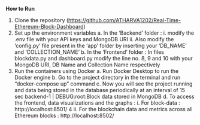 **How to Run**
1. Clone the repository
(https://github.com/ATHARVA1202/Real-Time-Ethereum-Block-Dashboard)
2. Set up the environment variables
a. In the ‘Backend’ folder :
i. modify the .env file with your API keys and MongoDB URI
ii. Also modify the ‘config.py’ file present in the ‘app’ folder by 
inserting your ‘DB_NAME’ and ‘COLLECTION_NAME’
b. In the ‘Frontend’ folder : 
In files blockdata.py and dashboard.py modify the line no. 8, 9 and 10 
with your MongoDB URI, DB Name and Collection Name respectively
3. Run the containers using Docker
a. Run Docker Desktop to run the Docker engine
b. Go to the project directory in the terminal and run “docker-compose up”
command
c. Now you will see the project running and data being stored in the 
database periodically at an interval of 15 sec
backend-1 | DEBUG:root:Block data stored in MongoDB
d. To access the frontend, data visualizations and the graphs :
i. For block-data : http://localhost:8501/
4
ii. For the blockchain data and metrics across all Ethereum blocks : 
http://localhost:8502/
